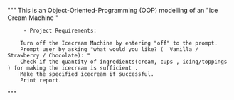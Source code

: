 """ 
        This is an Object-Oriented-Programming (OOP) modelling of an  "Ice Cream Machine " 

         - Project Requirements:  

        Turn off the Icecream Machine by entering "off" to the prompt.
        Prompt user by asking "what would you like? (  Vanilla / Strawberry / Chocolate): "
        Check if the quantity of ingredients(cream, cups , icing/toppings ) for making the icecream is sufficient .
        Make the specified icecream if successful.
        Print report.
"""
